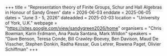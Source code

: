 +++
title = "Representation theory of Finite Groups, Schur and Hall Algebras in Honour of Sandy Green"
date = 2026-06-03
enddate = 2025-06-05
dates = "June 3 - 5, 2026"
dateadded = 2025-03-03
location = "University of York, U.K."
webpage = "https://sites.google.com/view/sandygreen2026/home"
organisers = "Chris Bowman, Karin Erdmann, Ana Paula Santana, Mark Wildon"
speakers = "Dave Benson, Teresa Conde, Bill Crawley-Boevey, Ben Davison, Maud De Visscher, Stephen Donkin, Radha Kessar, Gus Lehrer, Rowena Paget, Olivier Schiffman"
+++
